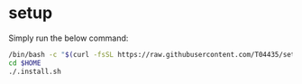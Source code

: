 # setup

Simply run the below command:

```bash
/bin/bash -c "$(curl -fsSL https://raw.githubusercontent.com/T04435/setup/main/.bin/install.sh)"
cd $HOME
./.install.sh
```
